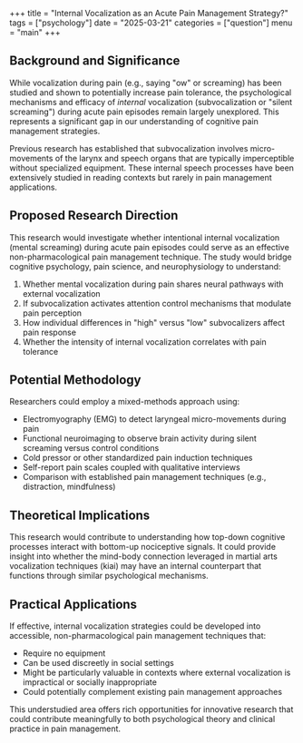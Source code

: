 +++
title = "Internal Vocalization as an Acute Pain Management Strategy?"
tags = ["psychology"]
date = "2025-03-21"
categories = ["question"]
menu = "main"
+++

## Background and Significance

While vocalization during pain (e.g., saying "ow" or screaming) has been studied and shown to potentially increase pain tolerance, the psychological mechanisms and efficacy of *internal* vocalization (subvocalization or "silent screaming") during acute pain episodes remain largely unexplored. This represents a significant gap in our understanding of cognitive pain management strategies.

Previous research has established that subvocalization involves micro-movements of the larynx and speech organs that are typically imperceptible without specialized equipment. These internal speech processes have been extensively studied in reading contexts but rarely in pain management applications.

## Proposed Research Direction

This research would investigate whether intentional internal vocalization (mental screaming) during acute pain episodes could serve as an effective non-pharmacological pain management technique. The study would bridge cognitive psychology, pain science, and neurophysiology to understand:

1. Whether mental vocalization during pain shares neural pathways with external vocalization
2. If subvocalization activates attention control mechanisms that modulate pain perception
3. How individual differences in "high" versus "low" subvocalizers affect pain response
4. Whether the intensity of internal vocalization correlates with pain tolerance

## Potential Methodology

Researchers could employ a mixed-methods approach using:
- Electromyography (EMG) to detect laryngeal micro-movements during pain
- Functional neuroimaging to observe brain activity during silent screaming versus control conditions
- Cold pressor or other standardized pain induction techniques
- Self-report pain scales coupled with qualitative interviews
- Comparison with established pain management techniques (e.g., distraction, mindfulness)

## Theoretical Implications

This research would contribute to understanding how top-down cognitive processes interact with bottom-up nociceptive signals. It could provide insight into whether the mind-body connection leveraged in martial arts vocalization techniques (kiai) may have an internal counterpart that functions through similar psychological mechanisms.

## Practical Applications

If effective, internal vocalization strategies could be developed into accessible, non-pharmacological pain management techniques that:
- Require no equipment
- Can be used discreetly in social settings
- Might be particularly valuable in contexts where external vocalization is impractical or socially inappropriate
- Could potentially complement existing pain management approaches

This understudied area offers rich opportunities for innovative research that could contribute meaningfully to both psychological theory and clinical practice in pain management.
